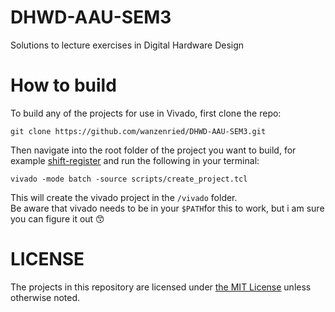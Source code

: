 # DHWD-AAU-SEM3
Solutions to lecture exercises in Digital Hardware Design

# How to build
To build any of the projects for use in Vivado, first clone the repo:
```
git clone https://github.com/wanzenried/DHWD-AAU-SEM3.git
```

Then navigate into the root folder of the project you want to build, for example [shift-register](/shift-register/) and run the following in your terminal:
```
vivado -mode batch -source scripts/create_project.tcl 
```
This will create the vivado project in the `/vivado` folder.  
Be aware that vivado needs to be in your `$PATH`for this to work, but i am sure you can figure it out 😙

# LICENSE
The projects in this repository are licensed under [the MIT License](LICENSE) unless otherwise noted.
